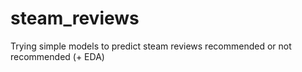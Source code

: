 # steam_reviews
Trying simple models to predict steam reviews recommended or not recommended (+ EDA)
